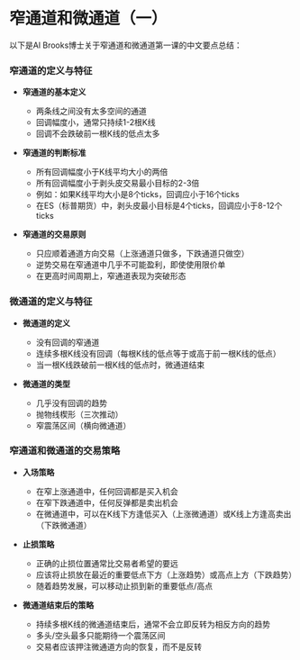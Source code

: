 # 窄通道和微通道（一）

以下是Al Brooks博士关于窄通道和微通道第一课的中文要点总结：

### 窄通道的定义与特征
- **窄通道的基本定义**
  - 两条线之间没有太多空间的通道
  - 回调幅度小，通常只持续1-2根K线
  - 回调不会跌破前一根K线的低点太多

- **窄通道的判断标准**
  - 所有回调幅度小于K线平均大小的两倍
  - 所有回调幅度小于剥头皮交易最小目标的2-3倍
  - 例如：如果K线平均大小是8个ticks，回调应小于16个ticks
  - 在ES（标普期货）中，剥头皮最小目标是4个ticks，回调应小于8-12个ticks

- **窄通道的交易原则**
  - 只应顺着通道方向交易（上涨通道只做多，下跌通道只做空）
  - 逆势交易在窄通道中几乎不可能盈利，即使使用限价单
  - 在更高时间周期上，窄通道表现为突破形态

### 微通道的定义与特征
- **微通道的定义**
  - 没有回调的窄通道
  - 连续多根K线没有回调（每根K线的低点等于或高于前一根K线的低点）
  - 当一根K线跌破前一根K线的低点时，微通道结束

- **微通道的类型**
  - 几乎没有回调的趋势
  - 抛物线楔形（三次推动）
  - 窄震荡区间（横向微通道）

### 窄通道和微通道的交易策略
- **入场策略**
  - 在窄上涨通道中，任何回调都是买入机会
  - 在窄下跌通道中，任何反弹都是卖出机会
  - 在微通道中，可以在K线下方逢低买入（上涨微通道）或K线上方逢高卖出（下跌微通道）

- **止损策略**
  - 正确的止损位置通常比交易者希望的要远
  - 应该将止损放在最近的重要低点下方（上涨趋势）或高点上方（下跌趋势）
  - 随着趋势发展，可以移动止损到新的重要低点/高点

- **微通道结束后的策略**
  - 持续多根K线的微通道结束后，通常不会立即反转为相反方向的趋势
  - 多头/空头最多只能期待一个震荡区间
  - 交易者应该押注微通道方向的恢复，而不是反转 